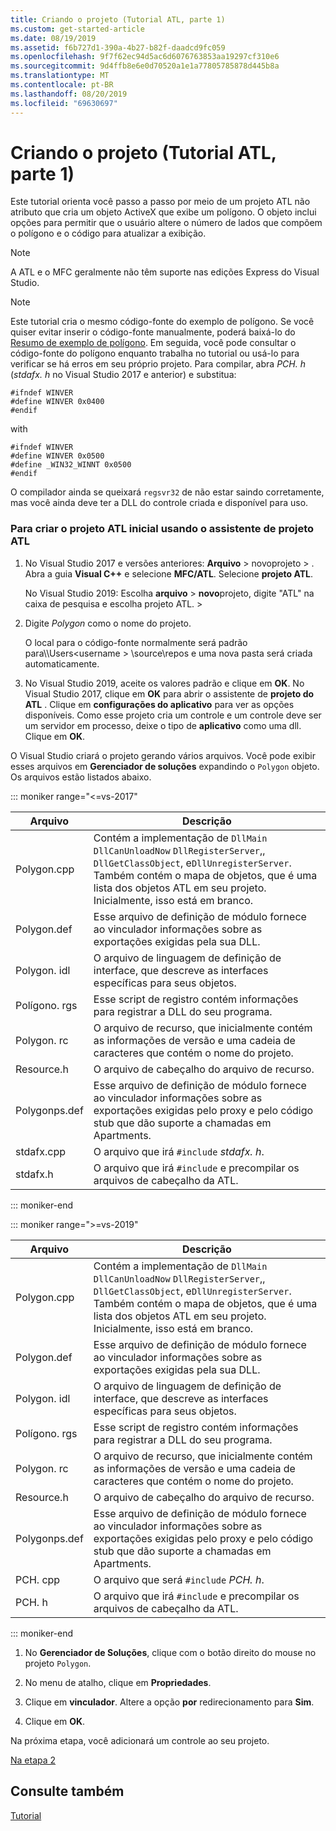 ```yaml
---
title: Criando o projeto (Tutorial ATL, parte 1)
ms.custom: get-started-article
ms.date: 08/19/2019
ms.assetid: f6b727d1-390a-4b27-b82f-daadcd9fc059
ms.openlocfilehash: 9f7f62ec94d5ac6d6076763853aa19297cf310e6
ms.sourcegitcommit: 9d4ffb8e6e0d70520a1e1a77805785878d445b8a
ms.translationtype: MT
ms.contentlocale: pt-BR
ms.lasthandoff: 08/20/2019
ms.locfileid: "69630697"
---
```

# <a name="creating-the-project-atl-tutorial-part-1"></a>Criando o projeto (Tutorial ATL, parte 1)

Este tutorial orienta você passo a passo por meio de um projeto ATL não atributo que cria um objeto ActiveX que exibe um polígono. O objeto inclui opções para permitir que o usuário altere o número de lados que compõem o polígono e o código para atualizar a exibição.

> [!NOTE]
> A ATL e o MFC geralmente não têm suporte nas edições Express do Visual Studio.

> [!NOTE]
> Este tutorial cria o mesmo código-fonte do exemplo de polígono. Se você quiser evitar inserir o código-fonte manualmente, poderá baixá-lo do [Resumo de exemplo de polígono](https://github.com/Microsoft/VCSamples/tree/master/VC2008Samples/ATL/Controls/Polygon). Em seguida, você pode consultar o código-fonte do polígono enquanto trabalha no tutorial ou usá-lo para verificar se há erros em seu próprio projeto.
> Para compilar, abra *PCH. h* (*stdafx. h* no Visual Studio 2017 e anterior) e substitua:
> ```
> #ifndef WINVER
> #define WINVER 0x0400
> #endif
> ```
> with
> ```
> #ifndef WINVER
> #define WINVER 0x0500
> #define _WIN32_WINNT 0x0500
> #endif
> ```
> O compilador ainda se queixará `regsvr32` de não estar saindo corretamente, mas você ainda deve ter a DLL do controle criada e disponível para uso.

### <a name="to-create-the-initial-atl-project-using-the-atl-project-wizard"></a>Para criar o projeto ATL inicial usando o assistente de projeto ATL

1. No Visual Studio 2017 e versões anteriores: **Arquivo** > novoprojeto > . Abra a guia **Visual C++**  e selecione **MFC/ATL**. Selecione **projeto ATL**.

   No Visual Studio 2019: Escolha **arquivo** > **novo**projeto, digite "ATL" na caixa de pesquisa e escolha projeto ATL. > 

1. Digite *Polygon* como o nome do projeto.

    O local para o código-fonte normalmente será padrão para\\\Users\<username > \source\repos e uma nova pasta será criada automaticamente.

1. No Visual Studio 2019, aceite os valores padrão e clique em **OK**. 
   No Visual Studio 2017, clique em **OK** para abrir o assistente de **projeto do ATL** . Clique em **configurações do aplicativo** para ver as opções disponíveis. Como esse projeto cria um controle e um controle deve ser um servidor em processo, deixe o tipo de **aplicativo** como uma dll. Clique em **OK**.

O Visual Studio criará o projeto gerando vários arquivos. Você pode exibir esses arquivos em **Gerenciador de soluções** expandindo o `Polygon` objeto. Os arquivos estão listados abaixo.

::: moniker range="<=vs-2017"

|Arquivo|Descrição|
|----------|-----------------|
|Polygon.cpp|Contém a implementação de `DllMain` `DllCanUnloadNow` `DllRegisterServer`,, `DllGetClassObject`, e`DllUnregisterServer`. Também contém o mapa de objetos, que é uma lista dos objetos ATL em seu projeto. Inicialmente, isso está em branco.|
|Polygon.def|Esse arquivo de definição de módulo fornece ao vinculador informações sobre as exportações exigidas pela sua DLL.|
|Polygon. idl|O arquivo de linguagem de definição de interface, que descreve as interfaces específicas para seus objetos.|
|Polígono. rgs|Esse script de registro contém informações para registrar a DLL do seu programa.|
|Polygon. rc|O arquivo de recurso, que inicialmente contém as informações de versão e uma cadeia de caracteres que contém o nome do projeto.|
|Resource.h|O arquivo de cabeçalho do arquivo de recurso.|
|Polygonps.def|Esse arquivo de definição de módulo fornece ao vinculador informações sobre as exportações exigidas pelo proxy e pelo código stub que dão suporte a chamadas em Apartments.|
|stdafx.cpp|O arquivo que irá `#include` *stdafx. h*.|
|stdafx.h|O arquivo que irá `#include` e precompilar os arquivos de cabeçalho da ATL.|

::: moniker-end

::: moniker range=">=vs-2019"

|Arquivo|Descrição|
|----------|-----------------|
|Polygon.cpp|Contém a implementação de `DllMain` `DllCanUnloadNow` `DllRegisterServer`,, `DllGetClassObject`, e`DllUnregisterServer`. Também contém o mapa de objetos, que é uma lista dos objetos ATL em seu projeto. Inicialmente, isso está em branco.|
|Polygon.def|Esse arquivo de definição de módulo fornece ao vinculador informações sobre as exportações exigidas pela sua DLL.|
|Polygon. idl|O arquivo de linguagem de definição de interface, que descreve as interfaces específicas para seus objetos.|
|Polígono. rgs|Esse script de registro contém informações para registrar a DLL do seu programa.|
|Polygon. rc|O arquivo de recurso, que inicialmente contém as informações de versão e uma cadeia de caracteres que contém o nome do projeto.|
|Resource.h|O arquivo de cabeçalho do arquivo de recurso.|
|Polygonps.def|Esse arquivo de definição de módulo fornece ao vinculador informações sobre as exportações exigidas pelo proxy e pelo código stub que dão suporte a chamadas em Apartments.|
|PCH. cpp|O arquivo que será `#include` *PCH. h*.|
|PCH. h|O arquivo que irá `#include` e precompilar os arquivos de cabeçalho da ATL.|

::: moniker-end

1. No **Gerenciador de Soluções**, clique com o botão direito do mouse no projeto `Polygon`.

1. No menu de atalho, clique em **Propriedades**.

1. Clique em **vinculador**. Altere a opção **por** redirecionamento para **Sim**.

1. Clique em **OK**.

Na próxima etapa, você adicionará um controle ao seu projeto.

[Na etapa 2](../atl/adding-a-control-atl-tutorial-part-2.md)

## <a name="see-also"></a>Consulte também

[Tutorial](../atl/active-template-library-atl-tutorial.md)

